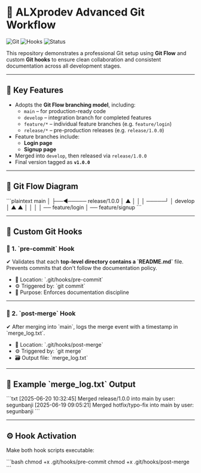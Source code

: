 # 🚀 ALXprodev Advanced Git Workflow

![Git](https://img.shields.io/badge/git-flow-blue?logo=git)
![Hooks](https://img.shields.io/badge/git--hooks-enabled-brightgreen)
![Status](https://img.shields.io/badge/version-v1.0.0-blueviolet)

This repository demonstrates a professional Git setup using **Git Flow** and custom **Git hooks** to ensure clean collaboration and consistent documentation across all development stages.

---

## 📌 Key Features

- Adopts the **Git Flow branching model**, including:
  - `main` – for production-ready code
  - `develop` – integration branch for completed features
  - `feature/*` – individual feature branches (e.g. `feature/login`)
  - `release/*` – pre-production releases (e.g. `release/1.0.0`)
- Feature branches include:
  - **Login page**
  - **Signup page**
- Merged into `develop`, then released via `release/1.0.0`
- Final version tagged as **`v1.0.0`**

---

## 🔁 Git Flow Diagram

\`\`\`plaintext
main
 │
 ├──◄───── release/1.0.0
 │          ▲
 │          │
 │     ─────┘
 │    develop
 │     ▲   ▲
 │     │   │
 │ ── feature/login
 │ ── feature/signup
\`\`\`

---

## 🔧 Custom Git Hooks

### 🧷 1. \`pre-commit\` Hook

✔ Validates that each **top-level directory contains a \`README.md\`** file.  
Prevents commits that don't follow the documentation policy.

- 📍 Location: \`.git/hooks/pre-commit\`
- ⚙️ Triggered by: \`git commit\`
- 🎯 Purpose: Enforces documentation discipline

---

### 🧷 2. \`post-merge\` Hook

✔ After merging into \`main\`, logs the merge event with a timestamp in \`merge_log.txt\`.

- 📍 Location: \`.git/hooks/post-merge\`
- ⚙️ Triggered by: \`git merge\`
- 🗃️ Output file: \`merge_log.txt\`

---

## 📘 Example \`merge_log.txt\` Output

\`\`\`txt
[2025-06-20 10:32:45] Merged release/1.0.0 into main by user: segunbanji
[2025-06-19 09:05:21] Merged hotfix/typo-fix into main by user: segunbanji
\`\`\`

---

## ⚙️ Hook Activation

Make both hook scripts executable:

\`\`\`bash
chmod +x .git/hooks/pre-commit
chmod +x .git/hooks/post-merge
\`\`\`
